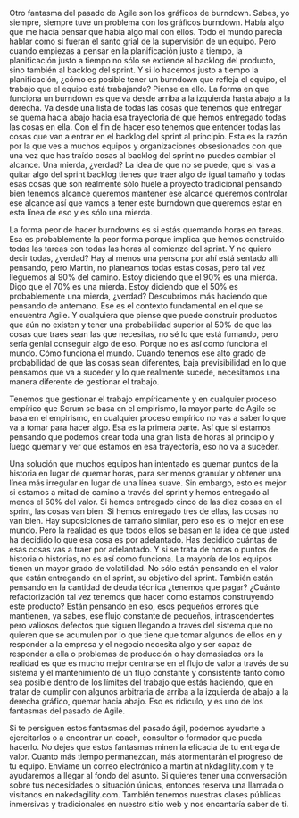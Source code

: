 Otro fantasma del pasado de Agile son los gráficos de burndown. Sabes, yo siempre, siempre tuve un problema con los gráficos burndown. Había algo que me hacía pensar que había algo mal con ellos. Todo el mundo parecía hablar como si fueran el santo grial de la supervisión de un equipo. Pero cuando empiezas a pensar en la planificación justo a tiempo, la planificación justo a tiempo no sólo se extiende al backlog del producto, sino también al backlog del sprint. Y si lo hacemos justo a tiempo la planificación, ¿cómo es posible tener un burndown que refleja el equipo, el trabajo que el equipo está trabajando? Piense en ello. La forma en que funciona un burndown es que va desde arriba a la izquierda hasta abajo a la derecha. Va desde una lista de todas las cosas que tenemos que entregar se quema hacia abajo hacia esa trayectoria de que hemos entregado todas las cosas en ella. Con el fin de hacer eso tenemos que entender todas las cosas que van a entrar en el backlog del sprint al principio. Esta es la razón por la que ves a muchos equipos y organizaciones obsesionados con que una vez que has traído cosas al backlog del sprint no puedes cambiar el alcance. Una mierda, ¿verdad? La idea de que no se puede, que si vas a quitar algo del sprint backlog tienes que traer algo de igual tamaño y todas esas cosas que son realmente sólo huele a proyecto tradicional pensando bien tenemos alcance queremos mantener ese alcance queremos controlar ese alcance así que vamos a tener este burndown que queremos estar en esta línea de eso y es sólo una mierda. 

La forma peor de hacer burndowns es si estás quemando horas en tareas. Esa es probablemente la peor forma porque implica que hemos construido todas las tareas con todas las horas al comienzo del sprint. Y no quiero decir todas, ¿verdad? Hay al menos una persona por ahí está sentado allí pensando, pero Martin, no planeamos todas estas cosas, pero tal vez lleguemos al 90% del camino. Estoy diciendo que el 90% es una mierda. Digo que el 70% es una mierda. Estoy diciendo que el 50% es probablemente una mierda, ¿verdad? Descubrimos más haciendo que pensando de antemano. Ese es el contexto fundamental en el que se encuentra Agile. Y cualquiera que piense que puede construir productos que aún no existen y tener una probabilidad superior al 50% de que las cosas que traes sean las que necesitas, no sé lo que está fumando, pero sería genial conseguir algo de eso. Porque no es así como funciona el mundo. Cómo funciona el mundo. Cuando tenemos ese alto grado de probabilidad de que las cosas sean diferentes, baja previsibilidad en lo que pensamos que va a suceder y lo que realmente sucede, necesitamos una manera diferente de gestionar el trabajo. 

Tenemos que gestionar el trabajo empíricamente y en cualquier proceso empírico que Scrum se basa en el empirismo, la mayor parte de Agile se basa en el empirismo, en cualquier proceso empírico no vas a saber lo que va a tomar para hacer algo. Esa es la primera parte. Así que si estamos pensando que podemos crear toda una gran lista de horas al principio y luego quemar y ver que estamos en esa trayectoria, eso no va a suceder. 

Una solución que muchos equipos han intentado es quemar puntos de la historia en lugar de quemar horas, para ser menos granular y obtener una línea más irregular en lugar de una línea suave. Sin embargo, esto es mejor si estamos a mitad de camino a través del sprint y hemos entregado al menos el 50% del valor. Si hemos entregado cinco de las diez cosas en el sprint, las cosas van bien. Si hemos entregado tres de ellas, las cosas no van bien. Hay suposiciones de tamaño similar, pero eso es lo mejor en ese mundo. Pero la realidad es que todos ellos se basan en la idea de que usted ha decidido lo que esa cosa es por adelantado. Has decidido cuántas de esas cosas vas a traer por adelantado. Y si se trata de horas o puntos de historia o historias, no es así como funciona. La mayoría de los equipos tienen un mayor grado de volatilidad. No sólo están pensando en el valor que están entregando en el sprint, su objetivo del sprint. También están pensando en la cantidad de deuda técnica ¿tenemos que pagar? ¿Cuánto refactorización tal vez tenemos que hacer como estamos construyendo este producto? Están pensando en eso, esos pequeños errores que mantienen, ya sabes, ese flujo constante de pequeños, intrascendentes pero valiosos defectos que siguen llegando a través del sistema que no quieren que se acumulen por lo que tiene que tomar algunos de ellos en y responder a la empresa y el negocio necesita algo y ser capaz de responder a ella o problemas de producción o hay demasiados ors la realidad es que es mucho mejor centrarse en el flujo de valor a través de su sistema y el mantenimiento de un flujo constante y consistente tanto como sea posible dentro de los límites del trabajo que estás haciendo, que en tratar de cumplir con algunos arbitraria de arriba a la izquierda de abajo a la derecha gráfico, quemar hacia abajo. Eso es ridículo, y es uno de los fantasmas del pasado de Agile. 

Si te persiguen estos fantasmas del pasado ágil, podemos ayudarte a ejercitarlos o a encontrar un coach, consultor o formador que pueda hacerlo. No dejes que estos fantasmas minen la eficacia de tu entrega de valor. Cuanto más tiempo permanezcan, más atormentarán el progreso de tu equipo. Envíame un correo electrónico a martin at nkdagility.com y te ayudaremos a llegar al fondo del asunto. Si quieres tener una conversación sobre tus necesidades o situación únicas, entonces reserva una llamada o visítanos en nakedagility.com. También tenemos nuestras clases públicas inmersivas y tradicionales en nuestro sitio web y nos encantaría saber de ti.
